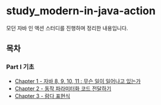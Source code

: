 # study_modern-in-java-action

모던 자바 인 액션 스터디를 진행하며 정리한 내용입니다.

## 목차

### Part Ⅰ 기초

* [Chapter 1 - 자바 8, 9, 10, 11 : 무슨 일이 일어나고 있는가](https://github.com/Ywook/study_modern-java-in-action/blob/main/Chapter1/Chapter%201-%EC%9E%90%EB%B0%94%208%2C%209%2C%2010%2C%2011%20:%20%EB%AC%B4%EC%8A%A8%20%EC%9D%BC%EC%9D%B4%20%EC%9D%BC%EC%96%B4%EB%82%98%EA%B3%A0%20%EC%9E%88%EB%8A%94%EA%B0%80%3F.md)
* [Chapter 2 - 동작 파라미터화 코드 전달하기](https://github.com/Ywook/study_modern-java-in-action/blob/main/Chapter2/Chapter%202-%EB%8F%99%EC%9E%91%20%ED%8C%8C%EB%9D%BC%EB%AF%B8%ED%84%B0%ED%99%94%20%EC%BD%94%EB%93%9C%20%EC%A0%84%EB%8B%AC%ED%95%98%EA%B8%B0.md)
* [Chapter 3 - 람다 표현식](https://github.com/Ywook/study_modern-java-in-action/blob/main/Chapter3/Chapter%203-%EB%9E%8C%EB%8B%A4%20%ED%91%9C%ED%98%84%EC%8B%9D.md)